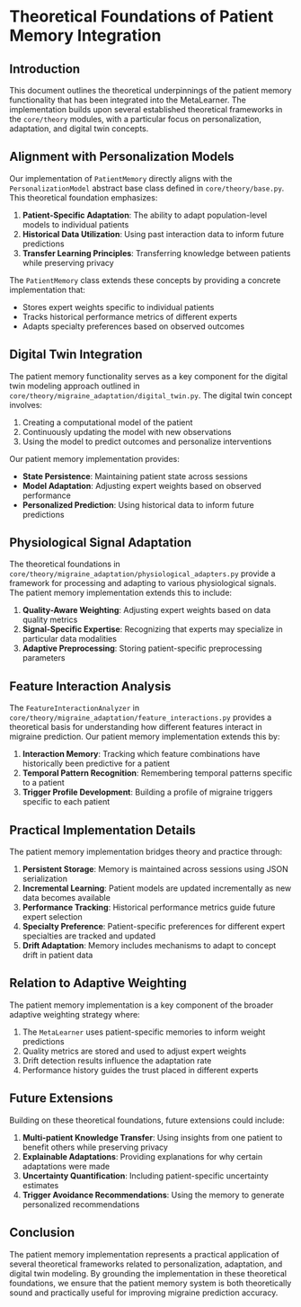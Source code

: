 # Theoretical Foundations of Patient Memory Integration

## Introduction

This document outlines the theoretical underpinnings of the patient memory functionality that has been integrated into the MetaLearner. The implementation builds upon several established theoretical frameworks in the `core/theory` modules, with a particular focus on personalization, adaptation, and digital twin concepts.

## Alignment with Personalization Models

Our implementation of `PatientMemory` directly aligns with the `PersonalizationModel` abstract base class defined in `core/theory/base.py`. This theoretical foundation emphasizes:

1. **Patient-Specific Adaptation**: The ability to adapt population-level models to individual patients
2. **Historical Data Utilization**: Using past interaction data to inform future predictions
3. **Transfer Learning Principles**: Transferring knowledge between patients while preserving privacy

The `PatientMemory` class extends these concepts by providing a concrete implementation that:
- Stores expert weights specific to individual patients
- Tracks historical performance metrics of different experts
- Adapts specialty preferences based on observed outcomes

## Digital Twin Integration

The patient memory functionality serves as a key component for the digital twin modeling approach outlined in `core/theory/migraine_adaptation/digital_twin.py`. The digital twin concept involves:

1. Creating a computational model of the patient
2. Continuously updating the model with new observations
3. Using the model to predict outcomes and personalize interventions

Our patient memory implementation provides:
- **State Persistence**: Maintaining patient state across sessions
- **Model Adaptation**: Adjusting expert weights based on observed performance
- **Personalized Prediction**: Using historical data to inform future predictions

## Physiological Signal Adaptation

The theoretical foundations in `core/theory/migraine_adaptation/physiological_adapters.py` provide a framework for processing and adapting to various physiological signals. The patient memory implementation extends this to include:

1. **Quality-Aware Weighting**: Adjusting expert weights based on data quality metrics
2. **Signal-Specific Expertise**: Recognizing that experts may specialize in particular data modalities
3. **Adaptive Preprocessing**: Storing patient-specific preprocessing parameters

## Feature Interaction Analysis

The `FeatureInteractionAnalyzer` in `core/theory/migraine_adaptation/feature_interactions.py` provides a theoretical basis for understanding how different features interact in migraine prediction. Our patient memory implementation extends this by:

1. **Interaction Memory**: Tracking which feature combinations have historically been predictive for a patient
2. **Temporal Pattern Recognition**: Remembering temporal patterns specific to a patient
3. **Trigger Profile Development**: Building a profile of migraine triggers specific to each patient

## Practical Implementation Details

The patient memory implementation bridges theory and practice through:

1. **Persistent Storage**: Memory is maintained across sessions using JSON serialization
2. **Incremental Learning**: Patient models are updated incrementally as new data becomes available
3. **Performance Tracking**: Historical performance metrics guide future expert selection
4. **Specialty Preference**: Patient-specific preferences for different expert specialties are tracked and updated
5. **Drift Adaptation**: Memory includes mechanisms to adapt to concept drift in patient data

## Relation to Adaptive Weighting

The patient memory implementation is a key component of the broader adaptive weighting strategy where:

1. The `MetaLearner` uses patient-specific memories to inform weight predictions
2. Quality metrics are stored and used to adjust expert weights
3. Drift detection results influence the adaptation rate
4. Performance history guides the trust placed in different experts

## Future Extensions

Building on these theoretical foundations, future extensions could include:

1. **Multi-patient Knowledge Transfer**: Using insights from one patient to benefit others while preserving privacy
2. **Explainable Adaptations**: Providing explanations for why certain adaptations were made
3. **Uncertainty Quantification**: Including patient-specific uncertainty estimates
4. **Trigger Avoidance Recommendations**: Using the memory to generate personalized recommendations

## Conclusion

The patient memory implementation represents a practical application of several theoretical frameworks related to personalization, adaptation, and digital twin modeling. By grounding the implementation in these theoretical foundations, we ensure that the patient memory system is both theoretically sound and practically useful for improving migraine prediction accuracy.
